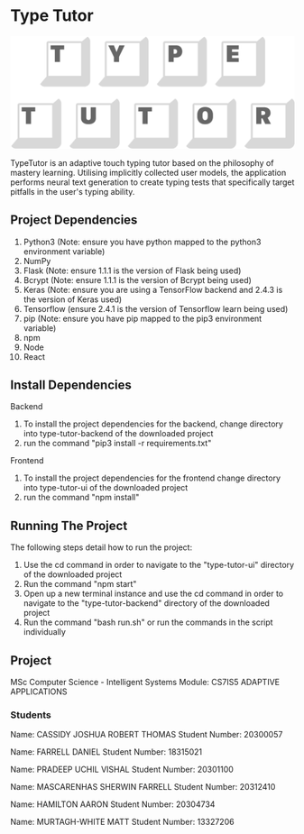# Type Tutor

![Logo](type-tutor-ui/src/assets/logos/TypeTutor_Logo_Transparent.png?raw=true)

TypeTutor is an adaptive touch typing tutor based on the philosophy of mastery learning. Utilising implicitly collected user models, the application performs neural text generation to create typing tests that specifically target pitfalls in the user's typing ability.

## Project Dependencies

1. Python3 (Note: ensure you have python mapped to the python3 environment variable)
2. NumPy
3. Flask (Note: ensure 1.1.1 is the version of Flask being used)
4. Bcrypt (Note: ensure 1.1.1 is the version of Bcrypt being used)
5. Keras (Note: ensure you are using a TensorFlow backend and 2.4.3 is the version of Keras used)
6. Tensorflow (ensure 2.4.1 is the version of Tensorflow learn being used)
7. pip (Note: ensure you have pip mapped to the pip3 environment variable)
8. npm
9. Node
10. React

## Install Dependencies

Backend

1. To install the project dependencies for the backend, change directory into type-tutor-backend of the downloaded project
2. run the command "pip3 install -r requirements.txt"

Frontend

1. To install the project dependencies for the frontend change directory into type-tutor-ui of the downloaded project
2. run the command "npm install"

## Running The Project

The following steps detail how to run the project:

1. Use the cd command in order to navigate to the "type-tutor-ui" directory of the downloaded project
2. Run the command "npm start"
3. Open up a new terminal instance and use the cd command in order to navigate to the "type-tutor-backend" directory of the downloaded project
4. Run the command "bash run.sh" or run the commands in the script individually

## Project

MSc Computer Science - Intelligent Systems
Module: CS7IS5 ADAPTIVE APPLICATIONS

### Students

Name: CASSIDY JOSHUA ROBERT THOMAS
Student Number: 20300057

Name: FARRELL DANIEL
Student Number: 18315021

Name: PRADEEP UCHIL VISHAL
Student Number: 20301100

Name: MASCARENHAS SHERWIN FARRELL
Student Number: 20312410

Name: HAMILTON AARON
Student Number: 20304734

Name: MURTAGH-WHITE MATT
Student Number: 13327206
